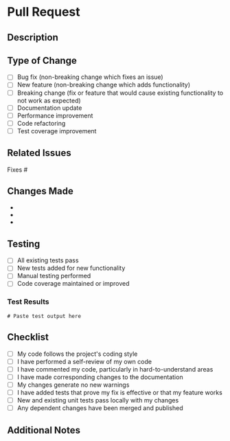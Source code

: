 # Pull Request

## Description
<!-- Provide a clear and concise description of what this PR does -->

## Type of Change
<!-- Mark the relevant option with an 'x' -->

- [ ] Bug fix (non-breaking change which fixes an issue)
- [ ] New feature (non-breaking change which adds functionality)
- [ ] Breaking change (fix or feature that would cause existing functionality to not work as expected)
- [ ] Documentation update
- [ ] Performance improvement
- [ ] Code refactoring
- [ ] Test coverage improvement

## Related Issues
<!-- Link to related issues, e.g., "Fixes #123" or "Relates to #456" -->

Fixes #

## Changes Made
<!-- Describe the changes in detail -->

- 
- 
- 

## Testing
<!-- Describe the tests you ran and their results -->

- [ ] All existing tests pass
- [ ] New tests added for new functionality
- [ ] Manual testing performed
- [ ] Code coverage maintained or improved

### Test Results
```
# Paste test output here
```

## Checklist
<!-- Mark completed items with an 'x' -->

- [ ] My code follows the project's coding style
- [ ] I have performed a self-review of my own code
- [ ] I have commented my code, particularly in hard-to-understand areas
- [ ] I have made corresponding changes to the documentation
- [ ] My changes generate no new warnings
- [ ] I have added tests that prove my fix is effective or that my feature works
- [ ] New and existing unit tests pass locally with my changes
- [ ] Any dependent changes have been merged and published

## Additional Notes
<!-- Any additional information that reviewers should know -->
